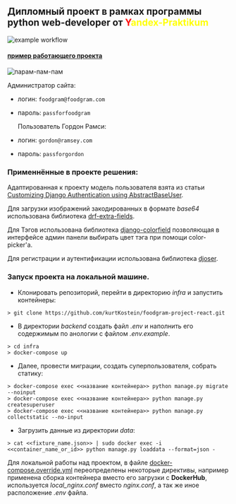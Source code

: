 ## Дипломный проект в рамках программы python web-developer от <span style="color:red">Y</span><span style="color:yellow">andex-Praktikum</span>

![example workflow](https://github.com/kurtKostein/foodgram-project-react/actions/workflows/main.yaml/badge.svg)

#### [пример работающего проекта](http://178.154.194.14/recipes)

![парам-пам-пам](https://cs12.pikabu.ru/post_img/big/2020/08/24/3/1598236717197322430.png)

Администратор сайта:

- логин: `foodgram@foodgram.com`
- пароль: `passforfoodgram`


  Пользователь Гордон Рамси:

- логин: `gordon@ramsey.com`
- пароль: `passforgordon`

### Применнённые в проекте решения:
Адаптированная к проекту модель пользователя взята из статьи [Customizing Django Authentication using AbstractBaseUser](https://dev.to/joshwizzy/customizing-django-authentication-using-abstractbaseuser-llg).

Для загрузки изображений закодированных в формате *base64* использована библиотека [drf-extra-fields](https://github.com/Hipo/drf-extra-fields).

Для Тэгов использована библиотека [django-colorfield](https://github.com/fabiocaccamo/django-colorfield) позволяющая в интерфейсе админ панели выбирать цвет тэга при помощи color-picker'a.

Для регистрации и аутентификации использована библиотека [djoser](https://github.com/sunscrapers/djoser).

### Запуск проекта на локальной машине.

- Клонировать репозиторий, перейти в директорию *infra* и запустить контейнеры:
```
> git clone https://github.com/kurtKostein/foodgram-project-react.git
```

- В директории *backend* создать файл _.env_ и наполнить его содержимым по анологии с файлом _.env.example_.
```
> cd infra
> docker-compose up
```
- Далее, провести миграции, создать суперпользователя, собрать статику:
```
> docker-compose exec <<название контейнера>> python manage.py migrate --noinput
> docker-compose exec <<название контейнера>> python manage.py createsuperuser
> docker-compose exec <<название контейнера>> python manage.py collectstatic --no-input  
```
- Загрузить данные из директории *data*:
```
> cat <<fixture_name.json>> | sudo docker exec -i <<container_name_or_id>> python manage.py loaddata --format=json -
```

Для локальной работы над проектом, в файле [docker-compose.override.yml](infra/docker-compose.override.yml) 
переопределены некоторые директивы, например применена сборка контейнера вместо его загрузки 
с **DockerHub**, используется _local_nginx.conf_ вместо _nginx.conf_, а так же иное расположение _.env_ файла.
